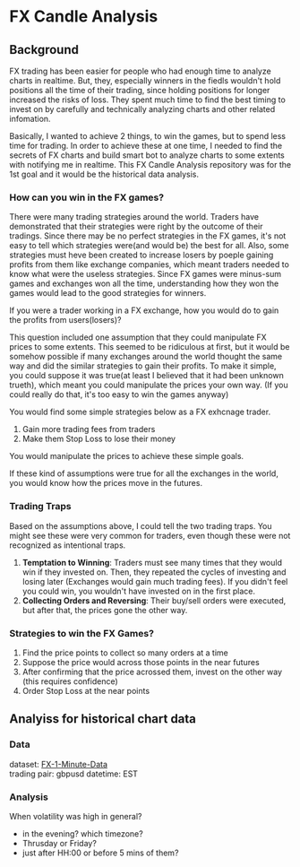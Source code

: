 # FX Candle Analysis

## Background
FX trading has been easier for people who had enough time to analyze charts in realtime. But, they, especially winners in the fiedls wouldn't hold positions all the time of their trading, since holding positions for longer increased the risks of loss. They spent much time to find the best timing to invest on by carefully and technically analyzing charts and other related infomation.

Basically, I wanted to achieve 2 things, to win the games, but to spend less time for trading. In order to achieve these at one time, I needed to find the secrets of FX charts and build smart bot to analyze charts to some extents with notifying me in realtime. This FX Candle Analysis repository was for the 1st goal and it would be the historical data analysis.

### How can you win in the FX games?
There were many trading strategies around the world. Traders have demonstrated that their strategies were right by the outcome of their tradings. Since there may be no perfect strategies in the FX games, it's not easy to tell which strategies were(and would be) the best for all. Also, some strategies must heve been created to increase losers by poeple gaining profits from them like exchange companies, which meant traders needed to know what were the useless strategies. Since FX games were minus-sum games and exchanges won all the time, understanding how they won the games would lead to the good strategies for winners.

If you were a trader working in a FX exchange, how you would do to gain the profits from users(losers)?

This question included one assumption that they could manipulate FX prices to some extents. This seemed to be ridiculous at first, but it would be somehow possible if many exchanges around the world thought the same way and did the similar strategies to gain their profits. To make it simple, you could suppose it was true(at least I believed that it had been unknown trueth), which meant you could manipulate the prices your own way. (If you could really do that, it's too easy to win the games anyway)

You would find some simple strategies below as a FX exhcnage trader. 

1. Gain more trading fees from traders
2. Make them Stop Loss to lose their money

You would manipulate the prices to achieve these simple goals.

If these kind of assumptions were true for all the exchanges in the world, you would know how the prices move in the futures.


### Trading Traps

Based on the assumptions above, I could tell the two trading traps. You might see these were very common for traders, even though these were not recognized as intentional traps. 

1. **Temptation to Winning**: Traders must see many times that they would win if they invested on. Then, they repeated the cycles of investing and losing later (Exchanges would gain much trading fees). If you didn't feel you could win, you wouldn't have invested on in the first place.
2. **Collecting Orders and Reversing**: Their buy/sell orders were executed, but after that, the prices gone the other way.


### Strategies to win the FX Games?

1. Find the price points to collect so many orders at a time
2. Suppose the price would across those points in the near futures
3. After confirming that the price acrossed them, invest on the other way (this requires confidence)
4. Order Stop Loss at the near points


## Analyiss for historical chart data

### Data

dataset: [FX-1-Minute-Data](https://github.com/philipperemy/FX-1-Minute-Data)  
trading pair: gbpusd
datetime: EST

### Analysis

When volatility was high in general?

- in the evening? which timezone?
- Thrusday or Friday?
- just after HH:00 or before 5 mins of them?
